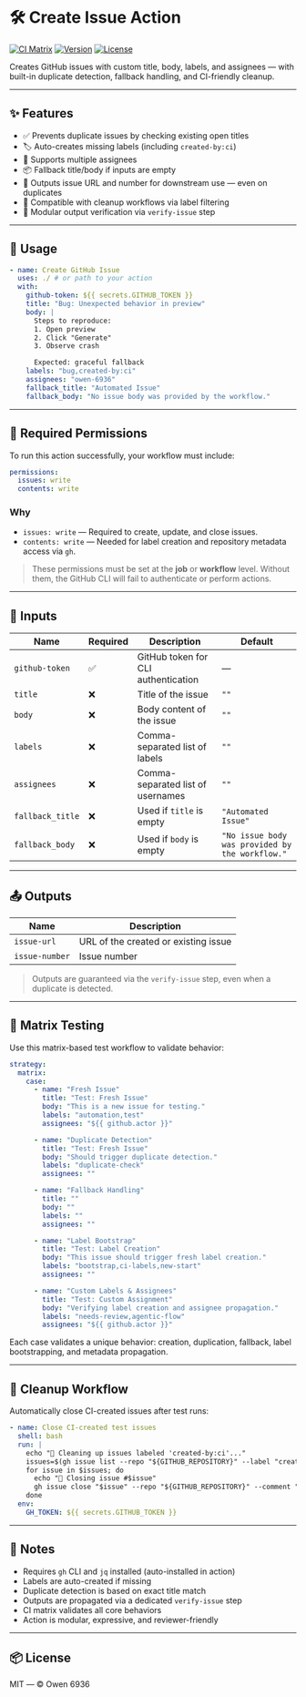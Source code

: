 # 🛠️ Create Issue Action

[![CI Matrix](https://img.shields.io/github/actions/workflow/status/owen-6936/create-github-issue/test-action.yml?label=CI%20Matrix&logo=github)](https://github.com/owen-6936/create-github-issue/actions/workflows/ci/test-action.yml)
[![Version](https://img.shields.io/badge/version-v1.1.0-blue?logo=semver)](https://github.com/owen-6936/create-github-issue/releases)
[![License](https://img.shields.io/github/license/owen-6936/create-github-issue?color=brightgreen)](LICENSE)

Creates GitHub issues with custom title, body, labels, and assignees — with built-in duplicate detection, fallback handling, and CI-friendly cleanup.

---

## ✨ Features

- ✅ Prevents duplicate issues by checking existing open titles
- 🏷️ Auto-creates missing labels (including `created-by:ci`)
- 👥 Supports multiple assignees
- 📦 Fallback title/body if inputs are empty
- 🔗 Outputs issue URL and number for downstream use — even on duplicates
- 🧹 Compatible with cleanup workflows via label filtering
- 🧠 Modular output verification via `verify-issue` step

---

## 🚀 Usage

```yaml
- name: Create GitHub Issue
  uses: ./ # or path to your action
  with:
    github-token: ${{ secrets.GITHUB_TOKEN }}
    title: "Bug: Unexpected behavior in preview"
    body: |
      Steps to reproduce:
      1. Open preview
      2. Click "Generate"
      3. Observe crash

      Expected: graceful fallback
    labels: "bug,created-by:ci"
    assignees: "owen-6936"
    fallback_title: "Automated Issue"
    fallback_body: "No issue body was provided by the workflow."
```

---

## 🔐 Required Permissions

To run this action successfully, your workflow must include:

```yaml
permissions:
  issues: write
  contents: write
```

### Why

- `issues: write` — Required to create, update, and close issues.
- `contents: write` — Needed for label creation and repository metadata access via `gh`.

> These permissions must be set at the **job** or **workflow** level. Without them, the GitHub CLI will fail to authenticate or perform actions.

---

## 🧾 Inputs

| Name             | Required | Description                                      | Default                                  |
|------------------|----------|--------------------------------------------------|------------------------------------------|
| `github-token`   | ✅       | GitHub token for CLI authentication              | —                                        |
| `title`          | ❌       | Title of the issue                               | `""`                                     |
| `body`           | ❌       | Body content of the issue                        | `""`                                     |
| `labels`         | ❌       | Comma-separated list of labels                   | `""`                                     |
| `assignees`      | ❌       | Comma-separated list of usernames                | `""`                                     |
| `fallback_title` | ❌       | Used if `title` is empty                         | `"Automated Issue"`                      |
| `fallback_body`  | ❌       | Used if `body` is empty                          | `"No issue body was provided by the workflow."` |

---

## 📤 Outputs

| Name           | Description                          |
|----------------|--------------------------------------|
| `issue-url`    | URL of the created or existing issue |
| `issue-number` | Issue number                         |

> Outputs are guaranteed via the `verify-issue` step, even when a duplicate is detected.

---

## 🧪 Matrix Testing

Use this matrix-based test workflow to validate behavior:

```yaml
strategy:
  matrix:
    case:
      - name: "Fresh Issue"
        title: "Test: Fresh Issue"
        body: "This is a new issue for testing."
        labels: "automation,test"
        assignees: "${{ github.actor }}"

      - name: "Duplicate Detection"
        title: "Test: Fresh Issue"
        body: "Should trigger duplicate detection."
        labels: "duplicate-check"
        assignees: ""

      - name: "Fallback Handling"
        title: ""
        body: ""
        labels: ""
        assignees: ""

      - name: "Label Bootstrap"
        title: "Test: Label Creation"
        body: "This issue should trigger fresh label creation."
        labels: "bootstrap,ci-labels,new-start"
        assignees: ""

      - name: "Custom Labels & Assignees"
        title: "Test: Custom Assignment"
        body: "Verifying label creation and assignee propagation."
        labels: "needs-review,agentic-flow"
        assignees: "${{ github.actor }}"
```

Each case validates a unique behavior: creation, duplication, fallback, label bootstrapping, and metadata propagation.

---

## 🧹 Cleanup Workflow

Automatically close CI-created issues after test runs:

```yaml
- name: Close CI-created test issues
  shell: bash
  run: |
    echo "🧹 Cleaning up issues labeled 'created-by:ci'..."
    issues=$(gh issue list --repo "${GITHUB_REPOSITORY}" --label "created-by:ci" --state open --json number | jq -r '.[].number')
    for issue in $issues; do
      echo "🛑 Closing issue #$issue"
      gh issue close "$issue" --repo "${GITHUB_REPOSITORY}" --comment "Closed automatically after CI test run."
    done
  env:
    GH_TOKEN: ${{ secrets.GITHUB_TOKEN }}
```

---

## 🧠 Notes

- Requires `gh` CLI and `jq` installed (auto-installed in action)
- Labels are auto-created if missing
- Duplicate detection is based on exact title match
- Outputs are propagated via a dedicated `verify-issue` step
- CI matrix validates all core behaviors
- Action is modular, expressive, and reviewer-friendly

---

## 📦 License

MIT — © Owen 6936
